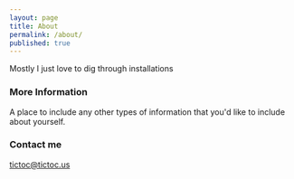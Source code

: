 ```yaml
---
layout: page
title: About
permalink: /about/
published: true
---
```


Mostly I just love to dig through installations
### More Information

A place to include any other types of information that you'd like to include about yourself.

### Contact me

[tictoc@tictoc.us](mailto:tictoc@tictoc.us)
